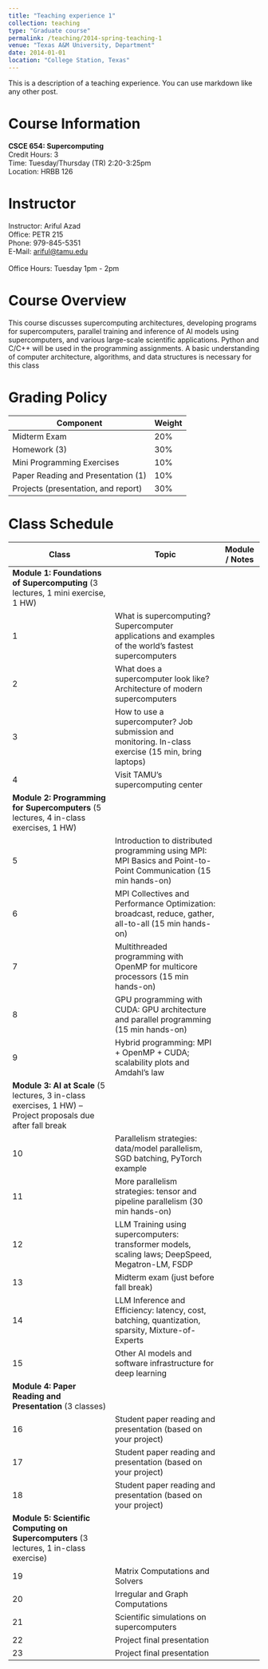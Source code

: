 ```yaml
---
title: "Teaching experience 1"
collection: teaching
type: "Graduate course"
permalink: /teaching/2014-spring-teaching-1
venue: "Texas A&M University, Department"
date: 2014-01-01
location: "College Station, Texas"
---
```


This is a description of a teaching experience. You can use markdown like any other post.

Course Information
======
**CSCE 654: Supercomputing**  
Credit Hours: 	3 <br>
Time:  	Tuesday/Thursday (TR) 2:20-3:25pm <br>
Location: HRBB 126 <br>


Instructor
======
Instructor: Ariful Azad <br>
Office: PETR 215 <br>
Phone:	979-845-5351 <br>
E-Mail: ariful@tamu.edu <br>	 
Office Hours: Tuesday 1pm - 2pm <br>


Course Overview
======
This course discusses supercomputing architectures, developing programs for supercomputers, parallel training and inference of AI models using supercomputers, and various large-scale scientific applications. Python and C/C++ will be used in the programming assignments. A basic understanding of computer architecture, algorithms, and data structures is necessary for this class

Grading Policy
======

| Component                             | Weight |
|---------------------------------------|--------|
| Midterm Exam                          | 20%    |
| Homework (3)                          | 30%    |
| Mini Programming Exercises            | 10%    |
| Paper Reading and Presentation (1)    | 10%    |
| Projects (presentation, and report)   | 30%    |



Class Schedule
======

| Class | Topic | Module / Notes |
|-------|-------|----------------|
| **Module 1: Foundations of Supercomputing** (3 lectures, 1 mini exercise, 1 HW) |
| 1 | What is supercomputing? Supercomputer applications and examples of the world’s fastest supercomputers |  |
| 2 | What does a supercomputer look like? Architecture of modern supercomputers |  |
| 3 | How to use a supercomputer? Job submission and monitoring. In-class exercise (15 min, bring laptops) |  |
| 4 | Visit TAMU’s supercomputing center |  |
| **Module 2: Programming for Supercomputers** (5 lectures, 4 in-class exercises, 1 HW) |
| 5 | Introduction to distributed programming using MPI: MPI Basics and Point-to-Point Communication (15 min hands-on) |  |
| 6 | MPI Collectives and Performance Optimization: broadcast, reduce, gather, all-to-all (15 min hands-on) |  |
| 7 | Multithreaded programming with OpenMP for multicore processors (15 min hands-on) |  |
| 8 | GPU programming with CUDA: GPU architecture and parallel programming (15 min hands-on) |  |
| 9 | Hybrid programming: MPI + OpenMP + CUDA; scalability plots and Amdahl’s law |  |
| **Module 3: AI at Scale** (5 lectures, 3 in-class exercises, 1 HW) – Project proposals due after fall break |
| 10 | Parallelism strategies: data/model parallelism, SGD batching, PyTorch example |  |
| 11 | More parallelism strategies: tensor and pipeline parallelism (30 min hands-on) |  |
| 12 | LLM Training using supercomputers: transformer models, scaling laws; DeepSpeed, Megatron-LM, FSDP |  |
| 13 | Midterm exam (just before fall break) |  |
| 14 | LLM Inference and Efficiency: latency, cost, batching, quantization, sparsity, Mixture-of-Experts |  |
| 15 | Other AI models and software infrastructure for deep learning |  |
| **Module 4: Paper Reading and Presentation** (3 classes) |
| 16 | Student paper reading and presentation (based on your project) |  |
| 17 | Student paper reading and presentation (based on your project) |  |
| 18 | Student paper reading and presentation (based on your project) |  |
| **Module 5: Scientific Computing on Supercomputers** (3 lectures, 1 in-class exercise) |
| 19 | Matrix Computations and Solvers |  |
| 20 | Irregular and Graph Computations |  |
| 21 | Scientific simulations on supercomputers |  |
| 22 | Project final presentation |  |
| 23 | Project final presentation |  |
